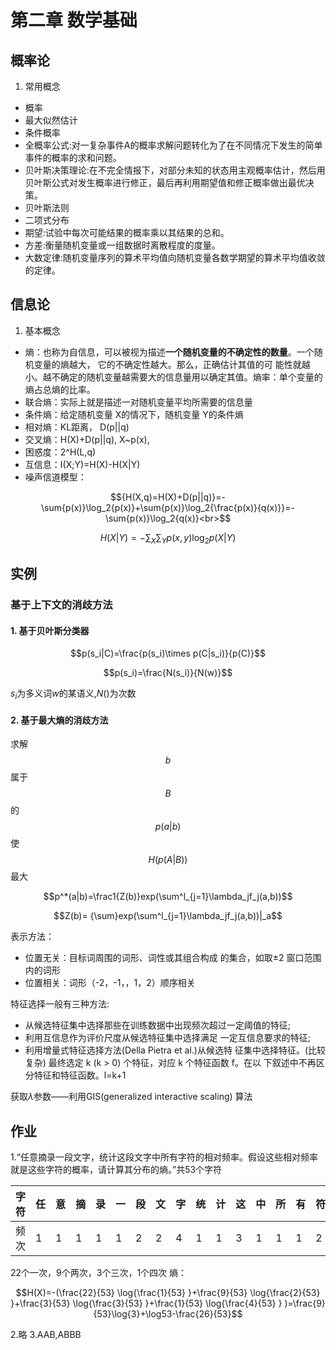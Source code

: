 # 第二章 数学基础
## 概率论
 1. 常用概念
* 概率
* 最大似然估计
* 条件概率
* 全概率公式:对一复杂事件A的概率求解问题转化为了在不同情况下发生的简单事件的概率的求和问题。
* 贝叶斯决策理论:在不完全情报下，对部分未知的状态用主观概率估计，然后用贝叶斯公式对发生概率进行修正，最后再利用期望值和修正概率做出最优决策。
* 贝叶斯法则
* 二项式分布
* 期望:试验中每次可能结果的概率乘以其结果的总和。
* 方差:衡量随机变量或一组数据时离散程度的度量。
* 大数定律:随机变量序列的算术平均值向随机变量各数学期望的算术平均值收敛的定律。

## 信息论
 1. 基本概念
* 熵：也称为自信息，可以被视为描述**一个随机变量的不确定性的数量**。一个随机变量的熵越大， 它的不确定性越大。那么，正确估计其值的可 能性就越小。越不确定的随机变量越需要大的信息量用以确定其值。熵率：单个变量的熵占总熵的比率。
* 联合熵：实际上就是描述一对随机变量平均所需要的信息量
* 条件熵：给定随机变量 X的情况下，随机变量 Y的条件熵
* 相对熵：KL距离， D(p||q)
* 交叉熵：H(X)+D(p||q), X~p(x),	
* 困惑度：2^H(L,q)
* 互信息：I(X;Y)=H(X)-H(X|Y)
* 噪声信道模型：

$${H(X,q)=H(X)+D(p||q)}=-\sum{p(x)}\log_2{p(x)}+\sum{p(x)}\log_2{\frac{p(x)}{q(x)}}=-\sum{p(x)}\log_2{q(x)}<br>$$

$$H(X|Y)=-\sum_X\sum_Yp(x,y)\log_2p(X|Y)$$

## 实例
### 基于上下文的消歧方法
#### 1. 基于贝叶斯分类器

$$p(s_i|C)=\frac{p(s_i)\times p(C|s_i)}{p(C)}$$

$$p(s_i)=\frac{N(s_i)}{N(w)}$$

$s_i$为多义词$w$的某语义,$N()$为次数
 
#### 2. 基于最大熵的消歧方法
求解$$b$$属于$$B$$的$$p(a|b)$$使$$H(p(A|B))$$最大

$$p^*(a|b)=\frac1{Z(b)}exp(\sum^l_{j=1}\lambda_jf_j(a,b))$$

$$Z(b)= {\sum}exp(\sum^l_{j=1}\lambda_jf_j(a,b))|_a$$

表示方法：
* 位置无关：目标词周围的词形、词性或其组合构成 的集合，如取±2 窗口范围内的词形
* 位置相关：词形（-2，-1，，1，2）顺序相关

特征选择一般有三种方法:
* 从候选特征集中选择那些在训练数据中出现频次超过一定阈值的特征;
*  利用互信息作为评价尺度从候选特征集中选择满足 一定互信息要求的特征;
*  利用增量式特征选择方法(Della Pietra et al.)从候选特 征集中选择特征。(比较复杂)
最终选定 k (k > 0) 个特征，对应 k 个特征函数 f。在以 下叙述中不再区分特征和特征函数。l=k+1

获取$\lambda$参数——利用GIS(generalized interactive scaling) 算法


## 作业

1.“任意摘录一段文字，统计这段文字中所有字符的相对频率。假设这些相对频率就是这些字符的概率，请计算其分布的熵。”共53个字符

|字符|任|意|摘|录|一|段|文|字|统|计|这|中|所|有|符|的|相|对|频|率|假|设|些|就|是|概|，|请|计|算|其|分|布|熵|。|
|---|---|---|---|---|---|---|--|--|--|--|--|--|--|--|--|--|--|--|--|---|---|--|--|--|--|--|--|--|--|--|--|--|--|--|--|
|频次|1|1|1|1|1|2|2|4|1|1|3|1|1|1|2|3|2|2|2|3|1|1|2|1|1|1|2|1|1|1|1|1|1|1|2|

22个一次，9个两次，3个三次，1个四次
熵：

$$H(X)=-(\frac{22}{53} \log{\frac{1}{53} }+\frac{9}{53} \log{\frac{2}{53} }+\frac{3}{53} \log{\frac{3}{53} }+\frac{1}{53} \log{\frac{4}{53} } )=\frac{9}{53}\log{3}+\log53-\frac{26}{53}$$

2.略
3.AAB,ABBB
